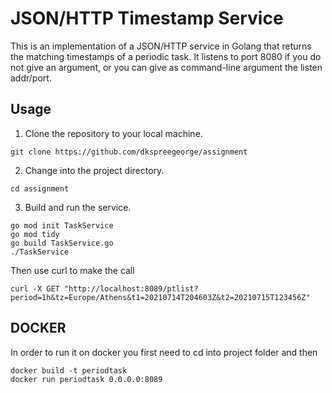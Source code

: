 # JSON/HTTP Timestamp Service

This is an implementation of a JSON/HTTP service in Golang that returns the matching timestamps of a periodic task. It listens to port 8080 if you do not give an argument, or you can give as command-line argument the listen addr/port.

## Usage

1. Clone the repository to your local machine.

```
git clone https://github.com/dkspreegeorge/assignment
```

2. Change into the project directory.


```
cd assignment
```

3. Build and run the service.

```
go mod init TaskService
go mod tidy
go build TaskService.go
./TaskService
```


Then use curl to make the call
```
curl -X GET "http://localhost:8089/ptlist?period=1h&tz=Europe/Athens&t1=20210714T204603Z&t2=20210715T123456Z"
```





## DOCKER

In order to run it on docker you first need to cd into project folder and then

```
docker build -t periodtask
docker run periodtask 0.0.0.0:8089
```
